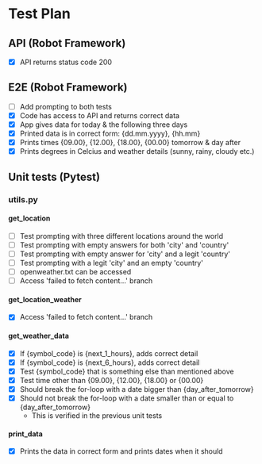 # Test Plan

## API (Robot Framework)

- [x] API returns status code 200

## E2E (Robot Framework)

- [ ] Add prompting to both tests
- [x] Code has access to API and returns correct data
- [x] App gives data for today & the following three days
- [x] Printed data is in correct form: {dd.mm.yyyy}, {hh.mm}
- [x] Prints times {09.00}, {12.00}, {18.00}, {00.00} tomorrow & day after
- [x] Prints degrees in Celcius and weather details (sunny, rainy, cloudy etc.)

## Unit tests (Pytest)

### utils.py

#### get_location

- [ ] Test prompting with three different locations around the world
- [ ] Test prompting with empty answers for both 'city' and 'country'
- [ ] Test prompting with empty answer for 'city' and a legit 'country' 
- [ ] Test prompting with a legit 'city' and an empty 'country'
- [ ] openweather.txt can be accessed
- [ ] Access 'failed to fetch content...' branch

#### get_location_weather
- [x] Access 'failed to fetch content...' branch

#### get_weather_data
- [x] If {symbol_code} is {next_1_hours}, adds correct detail 
- [x] If {symbol_code} is {next_6_hours}, adds correct detail 
- [x] Test {symbol_code} that is something else than mentioned above
- [x] Test time other than {09.00}, {12.00}, {18.00} or {00.00}
- [x] Should break the for-loop with a date bigger than {day_after_tomorrow}
- [x] Should not break the for-loop with a date smaller than or equal to {day_after_tomorrow}
  - This is verified in the previous unit tests

#### print_data
- [x] Prints the data in correct form and prints dates when it should